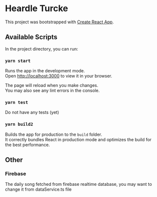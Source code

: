 # Heardle Turcke

This project was bootstrapped with [Create React App](https://github.com/facebook/create-react-app).

## Available Scripts

In the project directory, you can run:

### `yarn start`

Runs the app in the development mode.\
Open [http://localhost:3000](http://localhost:3000) to view it in your browser.

The page will reload when you make changes.\
You may also see any lint errors in the console.

### `yarn test`

Do not have any tests (yet)

### `yarn build2`

Builds the app for production to the `build` folder.\
It correctly bundles React in production mode and optimizes the build for the best performance.


## Other

### Firebase

The daily song fetched from firebase realtime database, you may want to change it from dataService.ts file